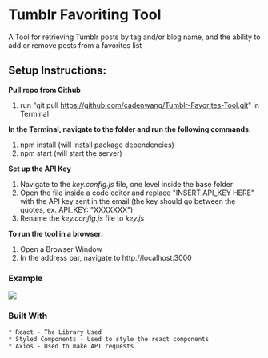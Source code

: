 # Tumblr Favoriting Tool
A Tool for retrieving Tumblr posts by tag and/or blog name, and the ability to add or remove posts from a favorites list

## Setup Instructions:  
**Pull repo from Github** 
  1. run "git pull https://github.com/cadenwang/Tumblr-Favorites-Tool.git" in Terminal

**In the Terminal, navigate to the folder and run the following commands:**
  1. npm install (will install package dependencies)
  2. npm start (will start the server)

**Set up the API Key** 
  1. Navigate to the *key.config.js* file, one level inside the base folder
  2. Open the file inside a code editor and replace "INSERT API_KEY HERE" with the API key sent in the email (the key should go between the quotes, ex. API_KEY: "XXXXXXX")
  3. Rename the *key.config.js* file to *key.js*

**To run the tool in a browser:**
1. Open a Browser Window
2. In the address bar, navigate to http://localhost:3000

### Example
![](Sample.gif)

### Built With
    * React - The Library Used
    * Styled Components - Used to style the react components
    * Axios - Used to make API requests
